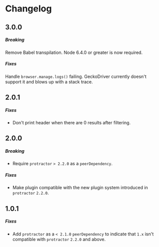 # Changelog

## 3.0.0
##### Breaking
Remove Babel transpilation. Node 6.4.0 or greater is now required.

##### Fixes
Handle `browser.manage.logs()` failing. GeckoDriver currently doesn't support it and blows up with a stack trace.

## 2.0.1
##### Fixes
* Don't print header when there are 0 results after filtering.

## 2.0.0
##### Breaking
* Require `protractor` `> 2.2.0` as a `peerDependency`.

##### Fixes
* Make plugin compatible with the new plugin system introduced in `protractor` `2.2.0`.

## 1.0.1
##### Fixes
* Add `protractor` as a `< 2.1.0` `peerDependency` to indicate that `1.x` isn't compatible with `protractor` `2.2.0` and above.
